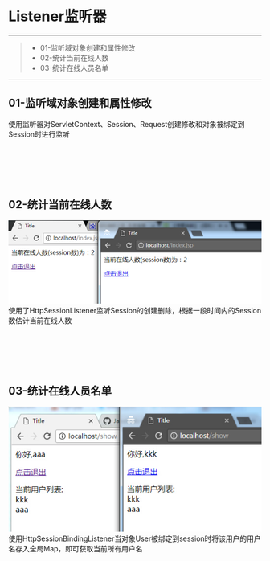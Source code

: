 # Listener监听器

------

> * 01-监听域对象创建和属性修改
> * 02-统计当前在线人数
> * 03-统计在线人员名单

------

## 01-监听域对象创建和属性修改<br>
使用监听器对ServletContext、Session、Request创建修改和对象被绑定到Session时进行监听
<br><br><br><br><br><br>


## 02-统计当前在线人数<br>
![image](https://github.com/luguanxing/JavaWeb-Study/blob/master/%E7%9B%91%E5%90%AC%E5%99%A8/pictures/02.jpg?raw=true)
使用了HttpSessionListener监听Session的创建删除，根据一段时间内的Session数估计当前在线人数
<br><br><br><br><br><br>

## 03-统计在线人员名单<br>
![image](https://github.com/luguanxing/JavaWeb-Study/blob/master/%E7%9B%91%E5%90%AC%E5%99%A8/pictures/03.jpg?raw=true)
使用HttpSessionBindingListener当对象User被绑定到session时将该用户的用户名存入全局Map，即可获取当前所有用户名
<br><br><br><br><br><br>

